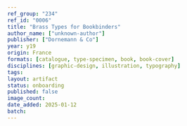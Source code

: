 ```yaml
---
ref_group: "234"
ref_id: "0006"
title: "Brass Types for Bookbinders"
author_name: ["unknown-author"]
publisher: ["Dornemann & Co"]
year: y19
origin: France
formats: [catalogue, type-specimen, book, book-cover]
disciplines: [graphic-design, illustration, typography]
tags:
layout: artifact
status: onboarding
published: false
image_count:
date_added: 2025-01-12
batch:
---
```

